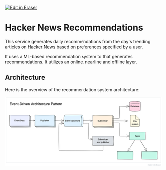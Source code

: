 [![Edit in Eraser](https://firebasestorage.googleapis.com/v0/b/second-petal-295822.appspot.com/o/images%2Fgithub%2FOpen%20in%20Eraser.svg?alt=media&token=968381c8-a7e7-472a-8ed6-4a6626da5501)](https://app.eraser.io/workspace/gmSH9Ha57034q6Dbl8W6)
# Hacker News Recommendations
This service generates daily recommendations from the day's trending articles on [﻿Hacker News](https://news.ycombinator.com/) based on preferences specified by a user.

It uses a ML-based recommendation system to that generates recommendations. It utilizes an online, nearline and offline layer. 

## Architecture
Here is the overview of the recommendation system architecture:

![Architecture](/.eraser/gmSH9Ha57034q6Dbl8W6___reS6fUv66LcKWYn8yV2OvCPvwSm2___---figure---C4gvBapEeIBq1ewyaUdqp---figure---C89kJnb1Vc1YJxW3loIUfQ.svg "Architecture")





 


<!--- Eraser file: https://app.eraser.io/workspace/gmSH9Ha57034q6Dbl8W6 --->